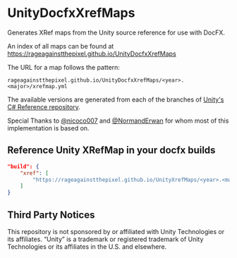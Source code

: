# UnityDocfxXrefMaps

Generates XRef maps from the Unity source reference for use with DocFX.

An index of all maps can be found at <https://rageagainstthepixel.github.io/UnityDocfxXrefMaps>

The URL for a map follows the pattern:

`rageagainstthepixel.github.io/UnityDocfxXrefMaps/<year>.<major>/xrefmap.yml`

The available versions are generated from each of the branches of [Unity's C# Reference repository](https://github.com/Unity-Technologies/UnityCsReference).

Special Thanks to [@nicoco007](https://github.com/nicoco007/UnityXRefMap) and [@NormandErwan](https://github.com/NormandErwan/UnityXrefMaps) for whom most of this implementation is based on.

## Reference Unity XRefMap in your docfx builds

```json
"build": {
    "xref": [
        "https://rageagainstthepixel.github.io/UnityXrefMaps/<year>.<major>/xrefmap.yml"
    ]
}
```

## Third Party Notices

This repository is not sponsored by or affiliated with Unity Technologies or its affiliates. “Unity” is a trademark or registered trademark of Unity Technologies or its affiliates in the U.S. and elsewhere.
